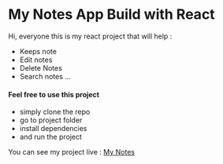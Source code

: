 # My Notes App Build with React

Hi, everyone this is my  react project that will help :
- Keeps note
- Edit notes
- Delete Notes
- Search notes ...

#### Feel free to use this project
- simply clone the repo
- go to project folder
- install dependencies
- and run the project


You can see my project live  : [My Notes](https://my-notes-3qt.pages.dev)

